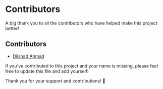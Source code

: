 # Contributors

A big thank you to all the contributors who have helped make this project better!


## Contributors

- [Dilshad Ahmad](https://github.com/DilshadCloudanalogy)


If you've contributed to this project and your name is missing, please feel free to update this file and add yourself!

Thank you for your support and contributions! 🎉
